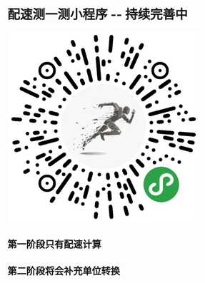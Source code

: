 # 配速测一测小程序 -- 持续完善中
![小程序码]( /static/images/programCode.png  "小程序" )

## 第一阶段只有配速计算

## 第二阶段将会补充单位转换
